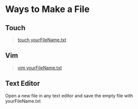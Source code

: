 
# Ways to Make a File

## Touch

> [touch yourFileName.txt](https://www.howtogeek.com/74667/how-to-use-touch-to-create-empty-files-and-modify-timestamps/)

## Vim

> [vim yourFileName.txt](https://www.cyberciti.biz/faq/vim-new-file-creation-command-on-linux-unix/)

## Text Editor

Open a new file in any text editor and save the empty file with yourFileName.txt
